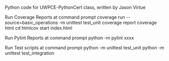 Python code for UWPCE-PythonCert class, written by Jason Virtue

Run Coverage Reports at command prompt
coverage run --source=basic_operations -m unittest test_unit
coverage report
coverage html
cd htmlcov
start index.html

Run Pylint Reports at command prompt
python -m pylint xxxx


Run Test scripts at command prompt
python -m unittest test_unit
python -m unittest test_integration


